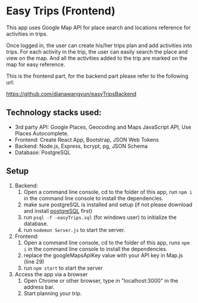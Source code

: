 # Easy Trips (Frontend)

This app uses Google Map API for place search and locations reference for activities in trips. 

Once logged in, the user can create his/her trips plan and add activities into trips. For each activity in the trip, the user can easily search the place and view on the map. And all the activities added to the trip are marked on the map for easy reference. 

This is the frontend part, for the backend part please refer to the following url:

https://github.com/dianawangyun/easyTripsBackend

## Technology stacks used:

- 3rd party API: Google Places, Geocoding and Maps JavaScript API, Use Places Autocomplete.
- Frontend: Create React App, Bootstrap, JSON Web Tokens
- Backend: Node.js, Express, bcrypt, pg, JSON Schema
- Database: PostgreSQL



## Setup

1. Backend: 
   1. Open a command line console, cd to the folder of this app,  run `npm i` in the command line console to install the dependencies.
   2. make sure postgreSQL is installed and setup (if not please download and install [postgreSQL](https://www.postgresql.org/download/) first)
   3. run `psql -f -easyTrips.sql` (for windows user) to initialize the database.
   4. run `nodemon Server.js` to start the server.
2. Frontend:
   1. Open a command line console, cd to the folder of this app,  runs `npm i` in the command line console to install the dependencies.
   2. replace the googleMapsApiKey value with your API key in Map.js (line 29)
   3. run `npm start` to start the server
3. Access the app via a browser
   1. Open Chrome or other browser, type in "localhost:3000" in the address bar.
   2. Start planning your trip.